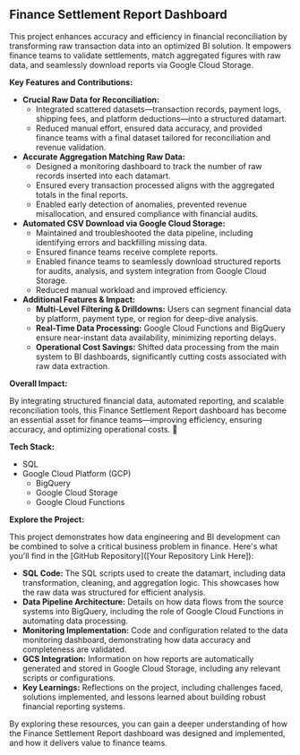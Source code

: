 ## Finance Settlement Report Dashboard

This project enhances accuracy and efficiency in financial reconciliation by transforming raw transaction data into an optimized BI solution.  It empowers finance teams to validate settlements, match aggregated figures with raw data, and seamlessly download reports via Google Cloud Storage.

**Key Features and Contributions:**

* **Crucial Raw Data for Reconciliation:**
    * Integrated scattered datasets—transaction records, payment logs, shipping fees, and platform deductions—into a structured datamart.
    * Reduced manual effort, ensured data accuracy, and provided finance teams with a final dataset tailored for reconciliation and revenue validation.
* **Accurate Aggregation Matching Raw Data:**
    * Designed a monitoring dashboard to track the number of raw records inserted into each datamart.
    * Ensured every transaction processed aligns with the aggregated totals in the final reports.
    * Enabled early detection of anomalies, prevented revenue misallocation, and ensured compliance with financial audits.
* **Automated CSV Download via Google Cloud Storage:**
    * Maintained and troubleshooted the data pipeline, including identifying errors and backfilling missing data.
    * Ensured finance teams receive complete reports.
    * Enabled finance teams to seamlessly download structured reports for audits, analysis, and system integration from Google Cloud Storage.
    * Reduced manual workload and improved efficiency.
* **Additional Features & Impact:**
    * **Multi-Level Filtering & Drilldowns:** Users can segment financial data by platform, payment type, or region for deep-dive analysis.
    * **Real-Time Data Processing:** Google Cloud Functions and BigQuery ensure near-instant data availability, minimizing reporting delays.
    * **Operational Cost Savings:** Shifted data processing from the main system to BI dashboards, significantly cutting costs associated with raw data extraction.

**Overall Impact:**

By integrating structured financial data, automated reporting, and scalable reconciliation tools, this Finance Settlement Report dashboard has become an essential asset for finance teams—improving efficiency, ensuring accuracy, and optimizing operational costs. 🚀

**Tech Stack:**

* SQL
* Google Cloud Platform (GCP)
    * BigQuery
    * Google Cloud Storage
    * Google Cloud Functions

**Explore the Project:**

This project demonstrates how data engineering and BI development can be combined to solve a critical business problem in finance. Here's what you'll find in the [GitHub Repository]([Your Repository Link Here]):

* **SQL Code:** The SQL scripts used to create the datamart, including data transformation, cleaning, and aggregation logic. This showcases how the raw data was structured for efficient analysis.
* **Data Pipeline Architecture:** Details on how data flows from the source systems into BigQuery, including the role of Google Cloud Functions in automating data processing.
* **Monitoring Implementation:** Code and configuration related to the data monitoring dashboard, demonstrating how data accuracy and completeness are validated.
* **GCS Integration:** Information on how reports are automatically generated and stored in Google Cloud Storage, including any relevant scripts or configurations.
* **Key Learnings:** Reflections on the project, including challenges faced, solutions implemented, and lessons learned about building robust financial reporting systems.

By exploring these resources, you can gain a deeper understanding of how the Finance Settlement Report dashboard was designed and implemented, and how it delivers value to finance teams.

